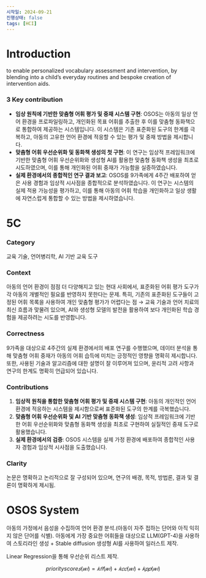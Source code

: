 ```yaml
---
시작일: 2024-09-21
진행상태: false
tags: [HCI]
---
```

# Introduction

to enable personalized vocabulary assessment and intervention, by blending into a child’s everyday routines and bespoke creation of intervention aids.

### 3 Key contribution

- **임상 원칙에 기반한 맞춤형 어휘 평가 및 중재 시스템 구현**: OSOS는 아동의 일상 언어 환경을 프로파일링하고, 개인화된 목표 어휘를 추출한 후 이를 맞춤형 동화책으로 통합하여 제공하는 시스템입니다. 이 시스템은 기존 표준화된 도구의 한계를 극복하고, 아동의 고유한 언어 환경에 적응할 수 있는 평가 및 중재 방법을 제시합니다.
- **맞춤형 어휘 우선순위화 및 동화책 생성의 첫 구현**: 이 연구는 임상적 프레임워크에 기반한 맞춤형 어휘 우선순위화와 생성형 AI를 활용한 맞춤형 동화책 생성을 최초로 시도하였으며, 이를 통해 개인화된 어휘 중재가 가능함을 실증하였습니다.
- **실제 환경에서의 종합적인 연구 결과 보고**: OSOS를 9가족에게 4주간 배포하여 얻은 사용 경험과 임상적 시사점을 종합적으로 분석하였습니다. 이 연구는 시스템의 실제 적용 가능성을 평가하고, 이를 통해 아동의 어휘 학습을 개인화하고 일상 생활에 자연스럽게 통합할 수 있는 방법을 제시하였습니다.

# 5C

### Category

교육 기술, 언어병리학, AI 기반 교육 도구

### Context

아동의 언어 환경이 점점 더 다양해지고 있는 현대 사회에서, 표준화된 어휘 평가 도구가 각 아동의 개별적인 필요를 반영하지 못한다는 문제. 특히, 기존의 표준화된 도구들이 고정된 어휘 목록을 사용하여 개인 맞춤형 평가가 어렵다는 점 → 교육 기술과 언어 치료의 최신 흐름과 맞물려 있으며, AI와 생성형 모델의 발전을 활용하여 보다 개인화된 학습 경험을 제공하려는 시도를 반영합니다.

### Correctness

9가족을 대상으로 4주간의 실제 환경에서의 배포 연구를 수행했으며, 데이터 분석을 통해 맞춤형 어휘 중재가 아동의 어휘 습득에 미치는 긍정적인 영향을 명확히 제시합니다. 또한, 사용된 기술과 알고리즘에 대한 설명이 잘 이루어져 있으며, 윤리적 고려 사항과 연구의 한계도 명확히 언급되어 있습니다.

### Contributions

1. **임상적 원칙을 통합한 맞춤형 어휘 평가 및 중재 시스템 구현**: 아동의 개인적인 언어 환경에 적응하는 시스템을 제시함으로써 표준화된 도구의 한계를 극복했습니다.
2. **맞춤형 어휘 우선순위화 및 AI 기반 맞춤형 동화책 생성**: 임상적 프레임워크에 기반한 어휘 우선순위화와 맞춤형 동화책 생성을 최초로 구현하여 실질적인 중재 도구로 활용했습니다.
3. **실제 환경에서의 검증**: OSOS 시스템을 실제 가정 환경에 배포하여 종합적인 사용자 경험과 임상적 시사점을 도출했습니다.

### Clarity

논문은 명확하고 논리적으로 잘 구성되어 있으며, 연구의 배경, 목적, 방법론, 결과 및 결론이 명확하게 제시됨.

# OSOS System

아동의 가정에서 음성을 수집하여 언어 환경 분석.(아동이 자주 접하는 단어와 아직 익히지 않은 단어를 식별). 아동에게 가장 중요한 어휘들을 대상으로 LLM(GPT-4)을 사용하여 스토리라인 생성 + Stable diffusion 생성형 AI를 사용하여 일러스트 제작.

Linear Regression을 통해 우선순위 리스트 제작.

$$ priorityscore𝑠(𝑤𝑖) =𝑘𝑓 𝑓(𝑤𝑖)+𝑘𝑐𝑐(𝑤𝑖)+𝑘𝑝𝑝(𝑤𝑖) $$